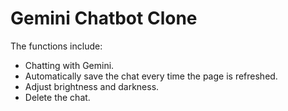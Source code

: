 # Gemini Chatbot Clone
The functions include: 
- Chatting with Gemini.
- Automatically save the chat every time the page is refreshed.
- Adjust brightness and darkness.
- Delete the chat.
